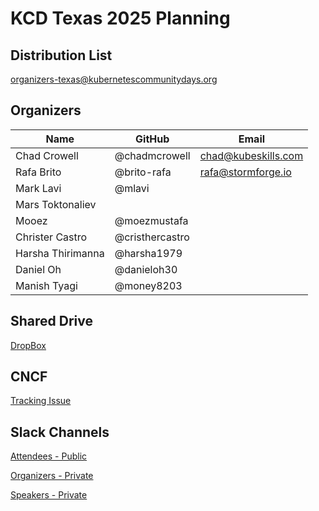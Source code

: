 # KCD Texas 2025 Planning

## Distribution List

organizers-texas@kubernetescommunitydays.org

## Organizers

| Name | GitHub | Email |
|--|--|--|
| Chad Crowell | @chadmcrowell | chad@kubeskills.com |
| Rafa Brito | @brito-rafa | rafa@stormforge.io |
| Mark Lavi | @mlavi | |
| Mars Toktonaliev | | |
| Mooez | @moezmustafa | |
| Christer Castro | @cristhercastro | | 
| Harsha Thirimanna | @harsha1979 | |
| Daniel Oh | @danieloh30 | |
| Manish Tyagi | @money8203 | |

## Shared Drive

[DropBox](https://www.dropbox.com/scl/fo/qgit4mcspola4lr1ycvl0/APaH4dp7MtbsLhNZECmgcJY?rlkey=fyayb1a00wopdfr972cl7orxg&st=4xdjryzu&dl=0)

## CNCF 

[Tracking Issue](https://github.com/cncf/kubernetes-community-days/issues/587)


## Slack Channels

[Attendees - Public](https://cloud-native.slack.com/archives/CU88RTEKA)

[Organizers - Private](https://cloud-native.slack.com/archives/C055P08AVGX)

[Speakers - Private](https://cloud-native.slack.com/archives/C055P08AVGX)

